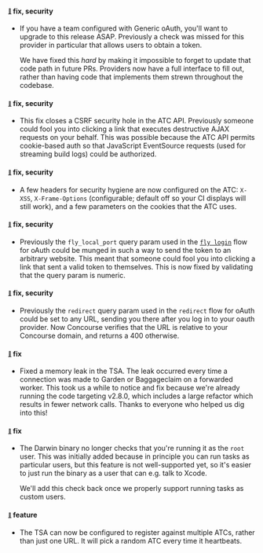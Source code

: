 #### <sub><sup><a name="v271-note-1" href="#v271-note-1">:link:</a></sup></sub> fix, security

* If you have a team configured with Generic oAuth, you'll want to upgrade to this release ASAP. Previously a check was missed for this provider in particular that allows users to obtain a token.
  
  We have fixed this *hard* by making it impossible to forget to update that code path in future PRs. Providers now have a full interface to fill out, rather than having code that implements them strewn throughout the codebase.
  
  
#### <sub><sup><a name="v271-note-2" href="#v271-note-2">:link:</a></sup></sub> fix, security

* This fix closes a CSRF security hole in the ATC API. Previously someone could fool you into clicking a link that executes destructive AJAX requests on your behalf. This was possible because the ATC API permits cookie-based auth so that JavaScript EventSource requests (used for streaming build logs) could be authorized.
  
  
#### <sub><sup><a name="v271-note-3" href="#v271-note-3">:link:</a></sup></sub> fix, security

* A few headers for security hygiene are now configured on the ATC: `X-XSS`, `X-Frame-Options` (configurable; default off so your CI displays will still work), and a few parameters on the cookies that the ATC uses.
  
  
#### <sub><sup><a name="v271-note-4" href="#v271-note-4">:link:</a></sup></sub> fix, security

* Previously the `fly_local_port` query param used in the [`fly login`](https://concourse-ci.org/fly.html#fly-login) flow for oAuth could be munged in such a way to send the token to an arbitrary website. This meant that someone could fool you into clicking a link that sent a valid token to themselves. This is now fixed by validating that the query param is numeric.
  
  
#### <sub><sup><a name="v271-note-5" href="#v271-note-5">:link:</a></sup></sub> fix, security

* Previously the `redirect` query param used in the `redirect` flow for oAuth could be set to any URL, sending you there after you log in to your oauth provider. Now Concourse verifies that the URL is relative to your Concourse domain, and returns a 400 otherwise.
  
  
#### <sub><sup><a name="v271-note-6" href="#v271-note-6">:link:</a></sup></sub> fix

* Fixed a memory leak in the TSA. The leak occurred every time a connection was made to Garden or Baggageclaim on a forwarded worker. This took us a while to notice and fix because we're already running the code targeting v2.8.0, which includes a large refactor which results in fewer network calls. Thanks to everyone who helped us dig into this!
  
  
#### <sub><sup><a name="v271-note-7" href="#v271-note-7">:link:</a></sup></sub> fix

* The Darwin binary no longer checks that you're running it as the `root` user. This was initially added because in principle you can run tasks as particular users, but this feature is not well-supported yet, so it's easier to just run the binary as a user that can e.g. talk to Xcode.
  
  We'll add this check back once we properly support running tasks as custom users.
  
  
#### <sub><sup><a name="v271-note-8" href="#v271-note-8">:link:</a></sup></sub> feature

* The TSA can now be configured to register against multiple ATCs, rather than just one URL. It will pick a random ATC every time it heartbeats.
  
  
